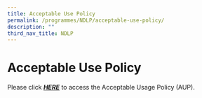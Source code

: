 ```yaml
---
title: Acceptable Use Policy
permalink: /programmes/NDLP/acceptable-use-policy/
description: ""
third_nav_title: NDLP
---
```

# **Acceptable Use Policy**

  
Please click [_**HERE**_](/files/SFSS%20-%20Acceptable%20Use%20Policy%20AUP%202021.pdf) to access the Acceptable Usage Policy (AUP).